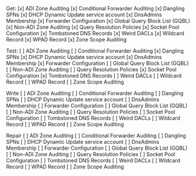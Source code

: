 Get:
[x] ADI Zone Auditing
[x] Conditional Forwarder Auditing
[x] Dangling SPNs
[x] DHCP Dynamic Update service account
[x] DnsAdmins Membership
[x] Forwarder Configuration
[x] Global Query Block List (GQBL)
[x] Non-ADI Zone Auditing
[x] Query Resolution Policies
[x] Socket Pool Configuration
[x] Tombstoned DNS Records
[x] Weird DACLs
[x] Wildcard Record
[x] WPAD Record
[x] Zone Scope Auditing

Test:
[ ] ADI Zone Auditing
[ ] Conditional Forwarder Auditing
[x] Dangling SPNs
[x] DHCP Dynamic Update service account
[x] DnsAdmins Membership
[x] Forwarder Configuration
[ ] Global Query Block List (GQBL)
[ ] Non-ADI Zone Auditing
[ ] Query Resolution Policies
[x] Socket Pool Configuration
[x] Tombstoned DNS Records
[ ] Weird DACLs
[ ] Wildcard Record
[ ] WPAD Record
[ ] Zone Scope Auditing

Write
[ ] ADI Zone Auditing
[ ] Conditional Forwarder Auditing
[ ] Dangling SPNs
[ ] DHCP Dynamic Update service account
[ ] DnsAdmins Membership
[ ] Forwarder Configuration
[ ] Global Query Block List (GQBL)
[ ] Non-ADI Zone Auditing
[ ] Query Resolution Policies
[ ] Socket Pool Configuration
[ ] Tombstoned DNS Records
[ ] Weird DACLs
[ ] Wildcard Record
[ ] WPAD Record
[ ] Zone Scope Auditing

Repair
[ ] ADI Zone Auditing
[ ] Conditional Forwarder Auditing
[ ] Dangling SPNs
[ ] DHCP Dynamic Update service account
[ ] DnsAdmins Membership
[ ] Forwarder Configuration
[ ] Global Query Block List (GQBL)
[ ] Non-ADI Zone Auditing
[ ] Query Resolution Policies
[ ] Socket Pool Configuration
[ ] Tombstoned DNS Records
[ ] Weird DACLs
[ ] Wildcard Record
[ ] WPAD Record
[ ] Zone Scope Auditing